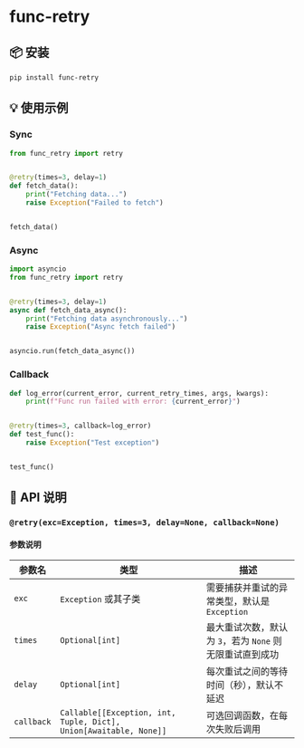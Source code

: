 # func-retry


## 📦 安装

```bash
pip install func-retry
```

## 💡 使用示例

### Sync

```python
from func_retry import retry


@retry(times=3, delay=1)
def fetch_data():
    print("Fetching data...")
    raise Exception("Failed to fetch")


fetch_data()
```

### Async

```python
import asyncio
from func_retry import retry


@retry(times=3, delay=1)
async def fetch_data_async():
    print("Fetching data asynchronously...")
    raise Exception("Async fetch failed")


asyncio.run(fetch_data_async())
```

### Callback

```python
def log_error(current_error, current_retry_times, args, kwargs):
    print(f"Func run failed with error: {current_error}")


@retry(times=3, callback=log_error)
def test_func():
    raise Exception("Test exception")


test_func()
```

## 🧩 API 说明

### `@retry(exc=Exception, times=3, delay=None, callback=None)`

#### 参数说明

| 参数名        | 类型                                                                | 描述                                 |
|------------|-------------------------------------------------------------------|------------------------------------|
| `exc`      | `Exception` 或其子类                                                  | 需要捕获并重试的异常类型，默认是 `Exception`       |
| `times`    | `Optional[int]`                                                   | 最大重试次数，默认为 `3`，若为 `None` 则无限重试直到成功 |
| `delay`    | `Optional[int]`                                                   | 每次重试之间的等待时间（秒），默认不延迟               |
| `callback` | `Callable[[Exception, int, Tuple, Dict], Union[Awaitable, None]]` | 可选回调函数，在每次失败后调用                    |
